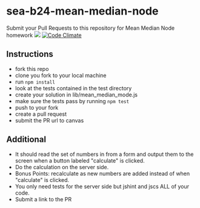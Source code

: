 sea-b24-mean-median-node
========================

Submit your Pull Requests to this repository for Mean Median Node homework
<img src='https://travis-ci.org/warmbowski/sea-b24-mean-median-node.svg'/>
[![Code Climate](https://codeclimate.com/github/codefellows/sea-b24-mean-median-node/badges/gpa.svg)](https://codeclimate.com/github/codefellows/sea-b24-mean-median-node)

Instructions
-----------------------------
  * fork this repo
  * clone you fork to your local machine
  * run `npm install`
  * look at the tests contained in the test directory
  * create your solution in lib/mean_median_mode.js
  * make sure the tests pass by running `npm test`
  * push to your fork
  * create a pull request
  * submit the PR url to canvas


Additional
------------------------------
  * It should read the set of numbers in from a form and output them to the screen when a button labeled "calculate" is clicked.
  * Do the calculation on the server side.
  * Bonus Points: recalculate as new numbers are added instead of when "calculate" is clicked.
  * You only need tests for the server side but jshint and jscs ALL of your code.
  * Submit a link to the PR
